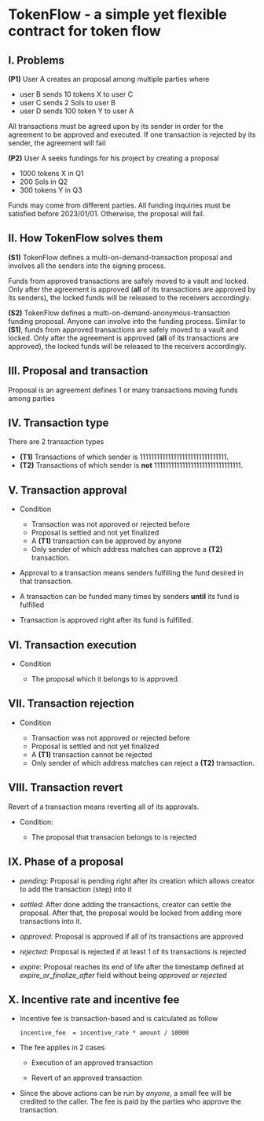 # TokenFlow - a simple yet flexible contract for token flow

## I. Problems

**(P1)** User A creates an proposal among multiple parties where

- user B sends 10 tokens X to user C
- user C sends 2 Sols to user B
- user D sends 100 token Y to user A

All transactions must be agreed upon by its sender in order for the agreement to be approved and executed. If one transaction is rejected by its sender, the agreement will fail

**(P2)** User A seeks fundings for his project by creating a proposal

- 1000 tokens X in Q1
- 200 Sols in Q2
- 300 tokens Y in Q3

Funds may come from different parties. All funding inquiries must be satisfied before 2023/01/01. Otherwise, the proposal will fail.

## II. How TokenFlow solves them

**(S1)** TokenFlow defines a multi-on-demand-transaction proposal and involves all the senders into the signing process.

Funds from approved transactions are safely moved to a vault and locked. Only after the agreement is approved (**all** of its transactions are approved by its senders), the locked funds will be released to the receivers accordingly.

**(S2)** TokenFlow defines a multi-on-demand-anonymous-transaction funding proposal. Anyone can involve into the funding process. Similar to **(S1)**, funds from approved transactions are safely moved to a vault and locked. Only after the agreement is approved (**all** of its transactions are approved), the locked funds will be released to the receivers accordingly.

## III. Proposal and transaction

Proposal is an agreement defines 1 or many transactions moving funds among parties

## IV. Transaction type

There are 2 transaction types

- **(T1)** Transactions of which sender is 1111111111111111111111111111111.
- **(T2)** Transactions of which sender is **not** 1111111111111111111111111111111.

## V. Transaction approval

- Condition

  - Transaction was not approved or rejected before
  - Proposal is settled and not yet finalized
  - A **(T1)** transaction can be approved by anyone
  - Only sender of which address matches can approve a **(T2)** transaction.

- Approval to a transaction means senders fulfilling the fund desired in that transaction.

- A transaction can be funded many times by senders **until** its fund is fulfilled

- Transaction is approved right after its fund is fulfilled.

## VI. Transaction execution

- Condition

  - The proposal which it belongs to is approved.

## VII. Transaction rejection

- Condition

  - Transaction was not approved or rejected before
  - Proposal is settled and not yet finalized
  - A **(T1)** transaction cannot be rejected
  - Only sender of which address matches can reject a **(T2)** transaction.

## VIII. Transaction revert

Revert of a transaction means reverting all of its approvals.

- Condition:

  - The proposal that transacion belongs to is rejected

## IX. Phase of a proposal

- _pending_: Proposal is pending right after its creation which allows creator to add the transaction (step) into it

- _settled_: After done adding the transactions, creator can settle the proposal. After that, the proposal would be locked from adding more transactions into it.

- _approved_: Proposal is approved if all of its transactions are approved

- _rejected_: Proposal is rejected if at least 1 of its transactions is rejected

- _expire_: Proposal reaches its end of life after the timestamp defined at _expire_or_finalize_after_ field without being _approved_ or _rejected_

## X. Incentive rate and incentive fee

- Incentive fee is transaction-based and is calculated as follow

  `incentive_fee  = incentive_rate * amount / 10000`

- The fee applies in 2 cases

  - Execution of an approved transaction

  - Revert of an approved transaction

- Since the above actions can be run by _anyone_, a small fee will be credited to the caller. The fee is paid by the parties who approve the transaction.
